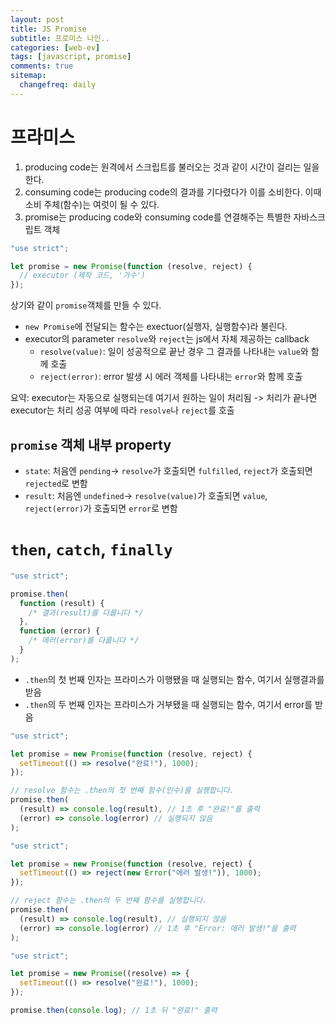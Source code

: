 ```yaml
---
layout: post
title: JS Promise
subtitle: 프로미스 나인..
categories: [web-ev]
tags: [javascript, promise]
comments: true
sitemap:
  changefreq: daily
---
```


# 프라미스

1. producing code는 원격에서 스크립트를 불러오는 것과 같이 시간이 걸리는 일을 한다.
2. consuming code는 producing code의 결과를 기다렸다가 이를 소비한다. 이때 소비 주체(함수)는 여럿이 될 수 있다.
3. promise는 producing code와 consuming code를 연결해주는 특별한 자바스크립트 객체

```javascript
"use strict";

let promise = new Promise(function (resolve, reject) {
  // executor (제작 코드, '가수')
});

```

상기와 같이 `promise`객체를 만들 수 있다.

- `new Promise`에 전달되는 함수는 exectuor(실행자, 실행함수)라 불린다.
- executor의 parameter `resolve`와 `reject`는 js에서 자체 제공하는 callback
	- `resolve(value)`: 일이 성공적으로 끝난 경우 그 결과를 나타내는 `value`와 함께 호출
	- `reject(error)`: error 발생 시 에러 객체를 나타내는 `error`와 함께 호출

요약:
executor는 자동으로 실행되는데 여기서 원하는 일이 처리됨 -> 처리가 끝나면 executor는 처리 성공 여부에 따라 `resolve`나 `reject`를 호출

## `promise` 객체 내부 property
- `state`: 처음엔 `pending`-> `resolve`가 호출되면 `fulfilled`, `reject`가 호출되면 `rejected`로 변함
- `result`: 처음엔 `undefined`-> `resolve(value)`가 호출되면 `value`, `reject(error)`가 호출되면 `error`로 변함


# `then`, `catch`, `finally`

```javascript
"use strict";

promise.then(
  function (result) {
    /* 결과(result)를 다룹니다 */
  },
  function (error) {
    /* 에러(error)를 다룹니다 */
  }
);

```

- `.then`의 첫 번째 인자는 프라미스가 이행됐을 때 실행되는 함수, 여기서 실행결과를 받음
- `.then`의 두 번째 인자는 프라미스가 거부됐을 때 실행되는 함수, 여기서 error를 받음

```javascript
"use strict";

let promise = new Promise(function (resolve, reject) {
  setTimeout(() => resolve("완료!"), 1000);
});

// resolve 함수는 .then의 첫 번째 함수(인수)를 실행합니다.
promise.then(
  (result) => console.log(result), // 1초 후 "완료!"를 출력
  (error) => console.log(error) // 실행되지 않음
);

```

```javascript
"use strict";

let promise = new Promise(function (resolve, reject) {
  setTimeout(() => reject(new Error("에러 발생!")), 1000);
});

// reject 함수는 .then의 두 번째 함수를 실행합니다.
promise.then(
  (result) => console.log(result), // 실행되지 않음
  (error) => console.log(error) // 1초 후 "Error: 에러 발생!"을 출력
);

```

```javascript
"use strict";

let promise = new Promise((resolve) => {
  setTimeout(() => resolve("완료!"), 1000);
});

promise.then(console.log); // 1초 뒤 "완료!" 출력


```